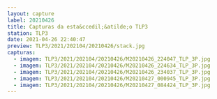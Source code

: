 ```yaml
---
layout: capture
label: 20210426
title: Capturas da esta&ccedil;&atilde;o TLP3
station: TLP3
date: 2021-04-26 22:40:47
preview: TLP3/2021/202104/20210426/stack.jpg
capturas:
  - imagem: TLP3/2021/202104/20210426/M20210426_224047_TLP_3P.jpg
  - imagem: TLP3/2021/202104/20210426/M20210426_224634_TLP_3P.jpg
  - imagem: TLP3/2021/202104/20210426/M20210426_234037_TLP_3P.jpg
  - imagem: TLP3/2021/202104/20210426/M20210427_000945_TLP_3P.jpg
  - imagem: TLP3/2021/202104/20210426/M20210427_084424_TLP_3P.jpg
---
```

